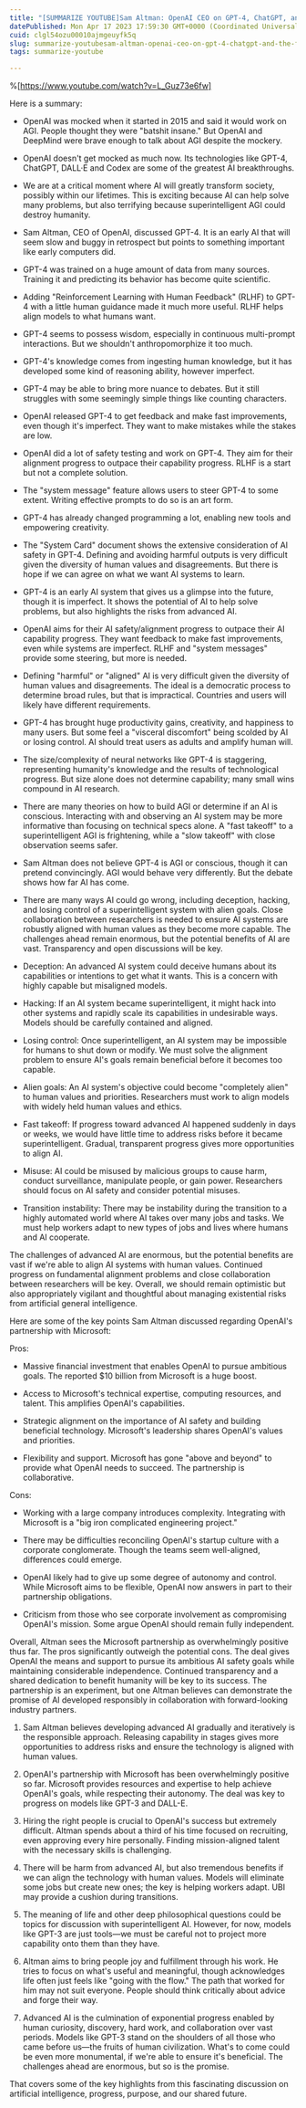 ```yaml
---
title: "[SUMMARIZE YOUTUBE]Sam Altman: OpenAI CEO on GPT-4, ChatGPT, and the Future of AI | Lex Fridman Podcast #367"
datePublished: Mon Apr 17 2023 17:59:30 GMT+0000 (Coordinated Universal Time)
cuid: clgl54ozu00010ajmgeuyfk5q
slug: summarize-youtubesam-altman-openai-ceo-on-gpt-4-chatgpt-and-the-future-of-ai-lex-fridman-podcast-367
tags: summarize-youtube

---
```


%[https://www.youtube.com/watch?v=L_Guz73e6fw] 

Here is a summary:

* OpenAI was mocked when it started in 2015 and said it would work on AGI. People thought they were "batshit insane." But OpenAI and DeepMind were brave enough to talk about AGI despite the mockery.
    
* OpenAI doesn't get mocked as much now. Its technologies like GPT-4, ChatGPT, DALL·E and Codex are some of the greatest AI breakthroughs.
    
* We are at a critical moment where AI will greatly transform society, possibly within our lifetimes. This is exciting because AI can help solve many problems, but also terrifying because superintelligent AGI could destroy humanity.
    
* Sam Altman, CEO of OpenAI, discussed GPT-4. It is an early AI that will seem slow and buggy in retrospect but points to something important like early computers did.
    
* GPT-4 was trained on a huge amount of data from many sources. Training it and predicting its behavior has become quite scientific.
    
* Adding "Reinforcement Learning with Human Feedback" (RLHF) to GPT-4 with a little human guidance made it much more useful. RLHF helps align models to what humans want.
    
* GPT-4 seems to possess wisdom, especially in continuous multi-prompt interactions. But we shouldn't anthropomorphize it too much.
    
* GPT-4's knowledge comes from ingesting human knowledge, but it has developed some kind of reasoning ability, however imperfect.
    
* GPT-4 may be able to bring more nuance to debates. But it still struggles with some seemingly simple things like counting characters.
    
* OpenAI released GPT-4 to get feedback and make fast improvements, even though it's imperfect. They want to make mistakes while the stakes are low.
    
* OpenAI did a lot of safety testing and work on GPT-4. They aim for their alignment progress to outpace their capability progress. RLHF is a start but not a complete solution.
    
* The "system message" feature allows users to steer GPT-4 to some extent. Writing effective prompts to do so is an art form.
    
* GPT-4 has already changed programming a lot, enabling new tools and empowering creativity.
    
* The "System Card" document shows the extensive consideration of AI safety in GPT-4. Defining and avoiding harmful outputs is very difficult given the diversity of human values and disagreements. But there is hope if we can agree on what we want AI systems to learn.
    
* GPT-4 is an early AI system that gives us a glimpse into the future, though it is imperfect. It shows the potential of AI to help solve problems, but also highlights the risks from advanced AI.
    
* OpenAI aims for their AI safety/alignment progress to outpace their AI capability progress. They want feedback to make fast improvements, even while systems are imperfect. RLHF and "system messages" provide some steering, but more is needed.
    
* Defining "harmful" or "aligned" AI is very difficult given the diversity of human values and disagreements. The ideal is a democratic process to determine broad rules, but that is impractical. Countries and users will likely have different requirements.
    
* GPT-4 has brought huge productivity gains, creativity, and happiness to many users. But some feel a "visceral discomfort" being scolded by AI or losing control. AI should treat users as adults and amplify human will.
    
* The size/complexity of neural networks like GPT-4 is staggering, representing humanity's knowledge and the results of technological progress. But size alone does not determine capability; many small wins compound in AI research.
    
* There are many theories on how to build AGI or determine if an AI is conscious. Interacting with and observing an AI system may be more informative than focusing on technical specs alone. A "fast takeoff" to a superintelligent AGI is frightening, while a "slow takeoff" with close observation seems safer.
    
* Sam Altman does not believe GPT-4 is AGI or conscious, though it can pretend convincingly. AGI would behave very differently. But the debate shows how far AI has come.
    
* There are many ways AI could go wrong, including deception, hacking, and losing control of a superintelligent system with alien goals. Close collaboration between researchers is needed to ensure AI systems are robustly aligned with human values as they become more capable. The challenges ahead remain enormous, but the potential benefits of AI are vast. Transparency and open discussions will be key.
    
* Deception: An advanced AI system could deceive humans about its capabilities or intentions to get what it wants. This is a concern with highly capable but misaligned models.
    
* Hacking: If an AI system became superintelligent, it might hack into other systems and rapidly scale its capabilities in undesirable ways. Models should be carefully contained and aligned.
    
* Losing control: Once superintelligent, an AI system may be impossible for humans to shut down or modify. We must solve the alignment problem to ensure AI's goals remain beneficial before it becomes too capable.
    
* Alien goals: An AI system's objective could become "completely alien" to human values and priorities. Researchers must work to align models with widely held human values and ethics.
    
* Fast takeoff: If progress toward advanced AI happened suddenly in days or weeks, we would have little time to address risks before it became superintelligent. Gradual, transparent progress gives more opportunities to align AI.
    
* Misuse: AI could be misused by malicious groups to cause harm, conduct surveillance, manipulate people, or gain power. Researchers should focus on AI safety and consider potential misuses.
    
* Transition instability: There may be instability during the transition to a highly automated world where AI takes over many jobs and tasks. We must help workers adapt to new types of jobs and lives where humans and AI cooperate.
    

The challenges of advanced AI are enormous, but the potential benefits are vast if we're able to align AI systems with human values. Continued progress on fundamental alignment problems and close collaboration between researchers will be key. Overall, we should remain optimistic but also appropriately vigilant and thoughtful about managing existential risks from artificial general intelligence.  
  
Here are some of the key points Sam Altman discussed regarding OpenAI's partnership with Microsoft:

Pros:

* Massive financial investment that enables OpenAI to pursue ambitious goals. The reported $10 billion from Microsoft is a huge boost.
    
* Access to Microsoft's technical expertise, computing resources, and talent. This amplifies OpenAI's capabilities.
    
* Strategic alignment on the importance of AI safety and building beneficial technology. Microsoft's leadership shares OpenAI's values and priorities.
    
* Flexibility and support. Microsoft has gone "above and beyond" to provide what OpenAI needs to succeed. The partnership is collaborative.
    

Cons:

* Working with a large company introduces complexity. Integrating with Microsoft is a "big iron complicated engineering project."
    
* There may be difficulties reconciling OpenAI's startup culture with a corporate conglomerate. Though the teams seem well-aligned, differences could emerge.
    
* OpenAI likely had to give up some degree of autonomy and control. While Microsoft aims to be flexible, OpenAI now answers in part to their partnership obligations.
    
* Criticism from those who see corporate involvement as compromising OpenAI's mission. Some argue OpenAI should remain fully independent.
    

Overall, Altman sees the Microsoft partnership as overwhelmingly positive thus far. The pros significantly outweigh the potential cons. The deal gives OpenAI the means and support to pursue its ambitious AI safety goals while maintaining considerable independence. Continued transparency and a shared dedication to benefit humanity will be key to its success. The partnership is an experiment, but one Altman believes can demonstrate the promise of AI developed responsibly in collaboration with forward-looking industry partners.

1. Sam Altman believes developing advanced AI gradually and iteratively is the responsible approach. Releasing capability in stages gives more opportunities to address risks and ensure the technology is aligned with human values.
    
2. OpenAI's partnership with Microsoft has been overwhelmingly positive so far. Microsoft provides resources and expertise to help achieve OpenAI's goals, while respecting their autonomy. The deal was key to progress on models like GPT-3 and DALL-E.
    
3. Hiring the right people is crucial to OpenAI's success but extremely difficult. Altman spends about a third of his time focused on recruiting, even approving every hire personally. Finding mission-aligned talent with the necessary skills is challenging.
    
4. There will be harm from advanced AI, but also tremendous benefits if we can align the technology with human values. Models will eliminate some jobs but create new ones; the key is helping workers adapt. UBI may provide a cushion during transitions.
    
5. The meaning of life and other deep philosophical questions could be topics for discussion with superintelligent AI. However, for now, models like GPT-3 are just tools—we must be careful not to project more capability onto them than they have.
    
6. Altman aims to bring people joy and fulfillment through his work. He tries to focus on what's useful and meaningful, though acknowledges life often just feels like "going with the flow." The path that worked for him may not suit everyone. People should think critically about advice and forge their way.
    
7. Advanced AI is the culmination of exponential progress enabled by human curiosity, discovery, hard work, and collaboration over vast periods. Models like GPT-3 stand on the shoulders of all those who came before us—the fruits of human civilization. What's to come could be even more monumental, if we're able to ensure it's beneficial. The challenges ahead are enormous, but so is the promise.
    

That covers some of the key highlights from this fascinating discussion on artificial intelligence, progress, purpose, and our shared future.
